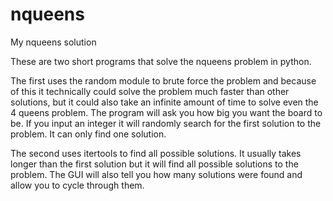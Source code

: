 # nqueens
My nqueens solution

These are two short programs that solve the nqueens problem in python. 

The first uses the random module to brute force the problem and because of this it technically could solve the problem much faster than other solutions, but it could also take an infinite amount of time to solve even the 4 queens problem. The program will ask you how big you want the board to be. If you input an integer it will randomly search for the first solution to the problem. It can only find one solution.

The second uses itertools to find all possible solutions. It usually takes longer than the first solution but it will find all possible solutions to the problem. The GUI will also tell you how many solutions were found and allow you to cycle through them.
